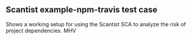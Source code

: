 ## Scantist example-npm-travis test case

Shows a working setup for using the Scantist SCA to analyze the risk of project dependencies. MHV
